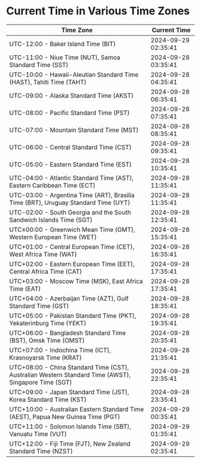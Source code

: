 # Current Time in Various Time Zones

| Time Zone | Current Time |
|-----------|--------------|
| UTC-12:00 - Baker Island Time (BIT) | 2024-09-29 02:35:41 |
| UTC-11:00 - Niue Time (NUT), Samoa Standard Time (SST) | 2024-09-28 03:35:41 |
| UTC-10:00 - Hawaii-Aleutian Standard Time (HAST), Tahiti Time (TAHT) | 2024-09-28 04:35:41 |
| UTC-09:00 - Alaska Standard Time (AKST) | 2024-09-28 06:35:41 |
| UTC-08:00 - Pacific Standard Time (PST) | 2024-09-28 07:35:41 |
| UTC-07:00 - Mountain Standard Time (MST) | 2024-09-28 08:35:41 |
| UTC-06:00 - Central Standard Time (CST) | 2024-09-28 09:35:41 |
| UTC-05:00 - Eastern Standard Time (EST) | 2024-09-28 10:35:41 |
| UTC-04:00 - Atlantic Standard Time (AST), Eastern Caribbean Time (ECT) | 2024-09-28 11:35:41 |
| UTC-03:00 - Argentina Time (ART), Brasília Time (BRT), Uruguay Standard Time (UYT) | 2024-09-28 11:35:41 |
| UTC-02:00 - South Georgia and the South Sandwich Islands Time (SGT) | 2024-09-28 12:35:41 |
| UTC±00:00 - Greenwich Mean Time (GMT), Western European Time (WET) | 2024-09-28 15:35:41 |
| UTC+01:00 - Central European Time (CET), West Africa Time (WAT) | 2024-09-28 16:35:41 |
| UTC+02:00 - Eastern European Time (EET), Central Africa Time (CAT) | 2024-09-28 17:35:41 |
| UTC+03:00 - Moscow Time (MSK), East Africa Time (EAT) | 2024-09-28 17:35:41 |
| UTC+04:00 - Azerbaijan Time (AZT), Gulf Standard Time (GST) | 2024-09-28 18:35:41 |
| UTC+05:00 - Pakistan Standard Time (PKT), Yekaterinburg Time (YEKT) | 2024-09-28 19:35:41 |
| UTC+06:00 - Bangladesh Standard Time (BST), Omsk Time (OMST) | 2024-09-28 20:35:41 |
| UTC+07:00 - Indochina Time (ICT), Krasnoyarsk Time (KRAT) | 2024-09-28 21:35:41 |
| UTC+08:00 - China Standard Time (CST), Australian Western Standard Time (AWST), Singapore Time (SGT) | 2024-09-28 22:35:41 |
| UTC+09:00 - Japan Standard Time (JST), Korea Standard Time (KST) | 2024-09-28 23:35:41 |
| UTC+10:00 - Australian Eastern Standard Time (AEST), Papua New Guinea Time (PGT) | 2024-09-29 00:35:41 |
| UTC+11:00 - Solomon Islands Time (SBT), Vanuatu Time (VUT) | 2024-09-29 01:35:41 |
| UTC+12:00 - Fiji Time (FJT), New Zealand Standard Time (NZST) | 2024-09-29 02:35:41 |
